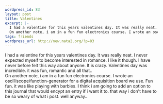 ```yaml
--- 
wordpress_id: 83
layout: post
title: Valentines
excerpt: |-
  I had a valentine for this years valentines day. It was really neat. I never expected myself to become interested in romance. I like it though. I have never before felt this way about anyone. It is crazy. Valentines day was incredible. it was fun, romantic and all that.. 
  On another note, i am in a fun fun electronics course. I wrote an oscilliscope/function-generator for a digital acquisiti...
tags: friends
wordpress_url: http://new.nata2.org/?p=83
---
```

I had a valentine for this years valentines day. It was really neat. I never expected myself to become interested in romance. I like it though. I have never before felt this way about anyone. It is crazy. Valentines day was incredible. it was fun, romantic and all that.. <br>
On another note, i am in a fun fun electronics course. I wrote an oscilliscope/function-generator for a digital acquisition board we use. Fun fun. it was like playing with barbies. I think i am going to add an option to this journal that would encypt an entry if i want it to. that way i don't have to be so weary of what i post. well anyway.. 
